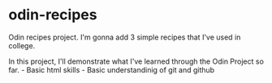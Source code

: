 # odin-recipes

Odin recipes project. I'm gonna add 3 simple recipes that I've used in college. 

In this project, I'll demonstrate what I've learned through the Odin Project so far. 
    - Basic html skills 
    - Basic understandinig of git and github